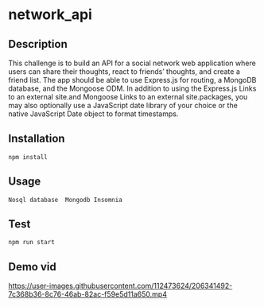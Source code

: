 # network_api

## Description 

This challenge is to build an API for a social network web application where users can share their thoughts, react to friends’ thoughts, and create a friend list. The app should be able to use Express.js for routing, a MongoDB database, and the Mongoose ODM. In addition to using the Express.js Links to an external site.and Mongoose Links to an external site.packages, you may also optionally use a JavaScript date library of your choice or the native JavaScript Date object to format timestamps.
 

## Installation

``npm install``

## Usage

``Nosql database 
Mongodb
Insomnia``

## Test
``npm run start``



## Demo vid


https://user-images.githubusercontent.com/112473624/206341492-7c368b36-8c76-46ab-82ac-f59e5d11a650.mp4


